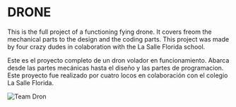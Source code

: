 # DRONE
This is the full project of a functioning fying drone. 
It covers freom the mechanical parts to the design and the coding parts.
This project was made by four crazy dudes in colaboration with the La Salle Florida school.

Este es el proyecto completo de un dron volador en funcionamiento.
Abarca desde las partes mecánicas hasta el diseño y las partes de programacion.
Este proyecto fue realizado por cuatro locos en colaboración con el colegio La Salle Florida.



![Team Dron](https://github.com/L0R3NZ0-L30Z/DRONE/assets/139158059/574dbf77-7f8b-4364-92b5-3325538770b9)
